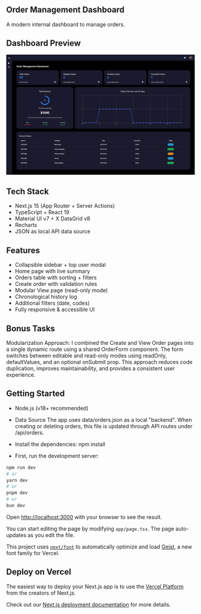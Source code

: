 ## Order Management Dashboard

A modern internal dashboard to manage orders.

## Dashboard Preview

![Dashboard Screenshot](public/dashboard.png)

## Tech Stack
- Next.js 15 (App Router + Server Actions)
- TypeScript + React 19
- Material UI v7 + X DataGrid v8
- Recharts
- JSON as local API data source

## Features

- Collapsible sidebar + top user modal 
- Home page with live summary          
- Orders table with sorting + filters  
- Create order with validation rules   
- Modular View page (read-only mode)   
- Chronological history log            
- Additional filters (date, codes)     
- Fully responsive & accessible UI   

## Bonus Tasks

Modularization Approach: I combined the Create and View Order pages into a single dynamic route using a shared OrderForm component.
The form switches between editable and read-only modes using readOnly, defaultValues, and an optional onSubmit prop.
This approach reduces code duplication, improves maintainability, and provides a consistent user experience.

## Getting Started

- Node.js (v18+ recommended)

- Data Source
  The app uses data/orders.json as a local "backend". When creating or deleting orders, this file is updated through API routes under /api/orders.

- Install the dependencies: npm install

- First, run the development server:

```bash
npm run dev
# or
yarn dev
# or
pnpm dev
# or
bun dev
```

Open [http://localhost:3000](http://localhost:3000) with your browser to see the result.

You can start editing the page by modifying `app/page.tsx`. The page auto-updates as you edit the file.

This project uses [`next/font`](https://nextjs.org/docs/app/building-your-application/optimizing/fonts) to automatically optimize and load [Geist](https://vercel.com/font), a new font family for Vercel.


## Deploy on Vercel

The easiest way to deploy your Next.js app is to use the [Vercel Platform](https://vercel.com/new?utm_medium=default-template&filter=next.js&utm_source=create-next-app&utm_campaign=create-next-app-readme) from the creators of Next.js.

Check out our [Next.js deployment documentation](https://nextjs.org/docs/app/building-your-application/deploying) for more details.


